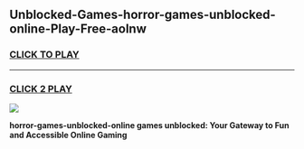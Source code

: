 
## Unblocked-Games-horror-games-unblocked-online-Play-Free-aolnw
<h3>
<a href="https://premium76.site?title=horror-games-unblocked-online&ref=21A">CLICK TO PLAY</a></h3>
<hr>

<h3>
<a href="https://premium76.site?title=horror-games-unblocked-online&ref=21A">CLICK 2 PLAY</a>
  
</h3>

<a href="https://premium76.site?title=horror-games-unblocked-online&ref=21A"><img src="https://clearcache.store/games.png"></a>


**horror-games-unblocked-online games unblocked: Your Gateway to Fun and Accessible Online Gaming**
